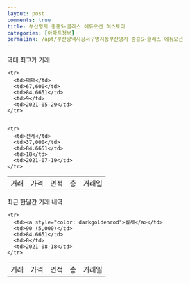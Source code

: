 ```yaml
---
layout: post
comments: true
title: 부산명지 중흥S-클래스 에듀오션 히스토리
categories: [아파트정보]
permalink: /apt/부산광역시강서구명지동부산명지 중흥S-클래스 에듀오션
---
```


역대 최고가 거래
<table class="sortable">
    <tr>
      <td>거래</td>
      <td>가격</td>
      <td>면적</td>
      <td>층</td>
      <td>거래일</td>
    </tr>
    
    <tr>
      <td>매매</td>
      <td>67,600</td>
      <td>84.6651</td>
      <td>9</td>
      <td>2021-05-29</td>
    </tr>
        
    
    <tr>
      <td>전세</td>
      <td>37,000</td>
      <td>84.6651</td>
      <td>18</td>
      <td>2021-07-19</td>
    </tr>
        
    
</table>

최근 한달간 거래 내역

<font size='small'>
<table class="sortable">
    <tr>
      <td>거래</td>
      <td>가격</td>
      <td>면적</td>
      <td>층</td>
      <td>거래일</td>
    </tr>

    <tr>
      <td><a style="color: darkgoldenrod">월세</a></td>
      <td>90 (5,000)</td>
      <td>84.6651</td>
      <td>8</td>
      <td>2021-08-18</td>
    </tr>
      
</table>
</font>

